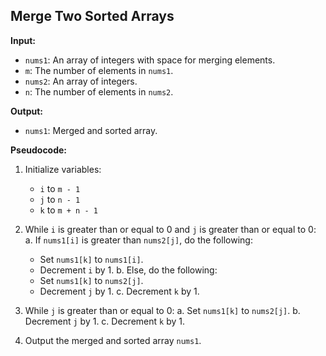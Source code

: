 ## Merge Two Sorted Arrays

**Input:**
- `nums1`: An array of integers with space for merging elements.
- `m`: The number of elements in `nums1`.
- `nums2`: An array of integers.
- `n`: The number of elements in `nums2`.

**Output:**
- `nums1`: Merged and sorted array.

**Pseudocode:**

1. Initialize variables:
   - `i` to `m - 1`
   - `j` to `n - 1`
   - `k` to `m + n - 1`

2. While `i` is greater than or equal to 0 and `j` is greater than or equal to 0:
   a. If `nums1[i]` is greater than `nums2[j]`, do the following:
      - Set `nums1[k]` to `nums1[i]`.
      - Decrement `i` by 1.
   b. Else, do the following:
      - Set `nums1[k]` to `nums2[j]`.
      - Decrement `j` by 1.
   c. Decrement `k` by 1.

3. While `j` is greater than or equal to 0:
   a. Set `nums1[k]` to `nums2[j]`.
   b. Decrement `j` by 1.
   c. Decrement `k` by 1.

4. Output the merged and sorted array `nums1`.